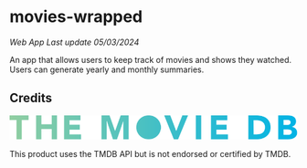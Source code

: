 # movies-wrapped

_Web App Last update 05/03/2024_

An app that allows users to keep track of movies and shows they watched. Users can generate yearly and monthly summaries.

## Credits

![TMDB Logo](images/TMDB_Logo.svg)

This product uses the TMDB API but is not endorsed or certified by TMDB.

